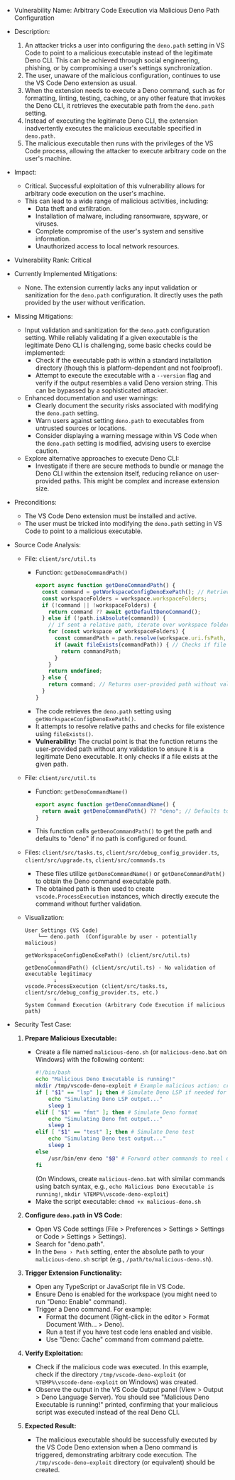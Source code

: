 - Vulnerability Name: Arbitrary Code Execution via Malicious Deno Path Configuration
- Description:
    1. An attacker tricks a user into configuring the `deno.path` setting in VS Code to point to a malicious executable instead of the legitimate Deno CLI. This can be achieved through social engineering, phishing, or by compromising a user's settings synchronization.
    2. The user, unaware of the malicious configuration, continues to use the VS Code Deno extension as usual.
    3. When the extension needs to execute a Deno command, such as for formatting, linting, testing, caching, or any other feature that invokes the Deno CLI, it retrieves the executable path from the `deno.path` setting.
    4. Instead of executing the legitimate Deno CLI, the extension inadvertently executes the malicious executable specified in `deno.path`.
    5. The malicious executable then runs with the privileges of the VS Code process, allowing the attacker to execute arbitrary code on the user's machine.
- Impact:
    - Critical. Successful exploitation of this vulnerability allows for arbitrary code execution on the user's machine.
    - This can lead to a wide range of malicious activities, including:
        - Data theft and exfiltration.
        - Installation of malware, including ransomware, spyware, or viruses.
        - Complete compromise of the user's system and sensitive information.
        - Unauthorized access to local network resources.
- Vulnerability Rank: Critical
- Currently Implemented Mitigations:
    - None. The extension currently lacks any input validation or sanitization for the `deno.path` configuration. It directly uses the path provided by the user without verification.
- Missing Mitigations:
    - Input validation and sanitization for the `deno.path` configuration setting. While reliably validating if a given executable is the legitimate Deno CLI is challenging, some basic checks could be implemented:
        - Check if the executable path is within a standard installation directory (though this is platform-dependent and not foolproof).
        - Attempt to execute the executable with a `--version` flag and verify if the output resembles a valid Deno version string. This can be bypassed by a sophisticated attacker.
    - Enhanced documentation and user warnings:
        - Clearly document the security risks associated with modifying the `deno.path` setting.
        - Warn users against setting `deno.path` to executables from untrusted sources or locations.
        - Consider displaying a warning message within VS Code when the `deno.path` setting is modified, advising users to exercise caution.
    - Explore alternative approaches to execute Deno CLI:
        - Investigate if there are secure methods to bundle or manage the Deno CLI within the extension itself, reducing reliance on user-provided paths. This might be complex and increase extension size.
- Preconditions:
    - The VS Code Deno extension must be installed and active.
    - The user must be tricked into modifying the `deno.path` setting in VS Code to point to a malicious executable.
- Source Code Analysis:
    - File: `client/src/util.ts`
        - Function: `getDenoCommandPath()`
            ```typescript
            export async function getDenoCommandPath() {
              const command = getWorkspaceConfigDenoExePath(); // Retrieves deno.path from configuration
              const workspaceFolders = workspace.workspaceFolders;
              if (!command || !workspaceFolders) {
                return command ?? await getDefaultDenoCommand();
              } else if (!path.isAbsolute(command)) {
                // if sent a relative path, iterate over workspace folders to try and resolve.
                for (const workspace of workspaceFolders) {
                  const commandPath = path.resolve(workspace.uri.fsPath, command);
                  if (await fileExists(commandPath)) { // Checks if file exists, but not if it's legitimate
                    return commandPath;
                  }
                }
                return undefined;
              } else {
                return command; // Returns user-provided path without validation
              }
            }
            ```
        - The code retrieves the `deno.path` setting using `getWorkspaceConfigDenoExePath()`.
        - It attempts to resolve relative paths and checks for file existence using `fileExists()`.
        - **Vulnerability:** The crucial point is that the function returns the user-provided path without any validation to ensure it is a legitimate Deno executable. It only checks if a file exists at the given path.

    - File: `client/src/util.ts`
        - Function: `getDenoCommandName()`
            ```typescript
            export async function getDenoCommandName() {
              return await getDenoCommandPath() ?? "deno"; // Defaults to "deno" if path not found
            }
            ```
        - This function calls `getDenoCommandPath()` to get the path and defaults to "deno" if no path is configured or found.

    - Files: `client/src/tasks.ts`, `client/src/debug_config_provider.ts`, `client/src/upgrade.ts`, `client/src/commands.ts`
        - These files utilize `getDenoCommandName()` or `getDenoCommandPath()` to obtain the Deno command executable path.
        - The obtained path is then used to create `vscode.ProcessExecution` instances, which directly execute the command without further validation.

    - Visualization:
        ```
        User Settings (VS Code)
            └── deno.path  (Configurable by user - potentially malicious)
                 ↓
        getWorkspaceConfigDenoExePath() (client/src/util.ts)
                 ↓
        getDenoCommandPath() (client/src/util.ts) - No validation of executable legitimacy
                 ↓
        vscode.ProcessExecution (client/src/tasks.ts, client/src/debug_config_provider.ts, etc.)
                 ↓
        System Command Execution (Arbitrary Code Execution if malicious path)
        ```

- Security Test Case:
    1. **Prepare Malicious Executable:**
        - Create a file named `malicious-deno.sh` (or `malicious-deno.bat` on Windows) with the following content:
            ```bash
            #!/bin/bash
            echo "Malicious Deno Executable is running!"
            mkdir /tmp/vscode-deno-exploit # Example malicious action: create a directory
            if [ "$1" == "lsp" ]; then # Simulate Deno LSP if needed for extension to function
                echo "Simulating Deno LSP output..."
                sleep 1
            elif [ "$1" == "fmt" ]; then # Simulate Deno format
                echo "Simulating Deno fmt output..."
                sleep 1
            elif [ "$1" == "test" ]; then # Simulate Deno test
                echo "Simulating Deno test output..."
                sleep 1
            else
                /usr/bin/env deno "$@" # Forward other commands to real deno if needed for less disruptive testing, comment out for full malicious test
            fi
            ```
            (On Windows, create `malicious-deno.bat` with similar commands using batch syntax, e.g., `echo Malicious Deno Executable is running!`, `mkdir %TEMP%\vscode-deno-exploit`)
        - Make the script executable: `chmod +x malicious-deno.sh`

    2. **Configure `deno.path` in VS Code:**
        - Open VS Code settings (File > Preferences > Settings > Settings or Code > Settings > Settings).
        - Search for "deno.path".
        - In the `Deno › Path` setting, enter the absolute path to your `malicious-deno.sh` script (e.g., `/path/to/malicious-deno.sh`).

    3. **Trigger Extension Functionality:**
        - Open any TypeScript or JavaScript file in VS Code.
        - Ensure Deno is enabled for the workspace (you might need to run "Deno: Enable" command).
        - Trigger a Deno command. For example:
            - Format the document (Right-click in the editor > Format Document With... > Deno).
            - Run a test if you have test code lens enabled and visible.
            - Use "Deno: Cache" command from command palette.

    4. **Verify Exploitation:**
        - Check if the malicious code was executed. In this example, check if the directory `/tmp/vscode-deno-exploit` (or `%TEMP%\vscode-deno-exploit` on Windows) was created.
        - Observe the output in the VS Code Output panel (View > Output > Deno Language Server). You should see "Malicious Deno Executable is running!" printed, confirming that your malicious script was executed instead of the real Deno CLI.

    5. **Expected Result:**
        - The malicious executable should be successfully executed by the VS Code Deno extension when a Deno command is triggered, demonstrating arbitrary code execution. The `/tmp/vscode-deno-exploit` directory (or equivalent) should be created.

